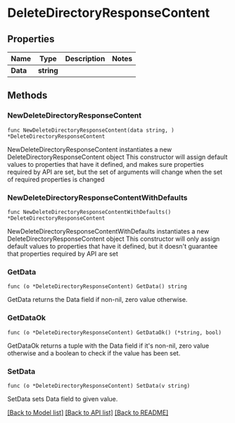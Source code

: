 # DeleteDirectoryResponseContent

## Properties

Name | Type | Description | Notes
------------ | ------------- | ------------- | -------------
**Data** | **string** |  | 

## Methods

### NewDeleteDirectoryResponseContent

`func NewDeleteDirectoryResponseContent(data string, ) *DeleteDirectoryResponseContent`

NewDeleteDirectoryResponseContent instantiates a new DeleteDirectoryResponseContent object
This constructor will assign default values to properties that have it defined,
and makes sure properties required by API are set, but the set of arguments
will change when the set of required properties is changed

### NewDeleteDirectoryResponseContentWithDefaults

`func NewDeleteDirectoryResponseContentWithDefaults() *DeleteDirectoryResponseContent`

NewDeleteDirectoryResponseContentWithDefaults instantiates a new DeleteDirectoryResponseContent object
This constructor will only assign default values to properties that have it defined,
but it doesn't guarantee that properties required by API are set

### GetData

`func (o *DeleteDirectoryResponseContent) GetData() string`

GetData returns the Data field if non-nil, zero value otherwise.

### GetDataOk

`func (o *DeleteDirectoryResponseContent) GetDataOk() (*string, bool)`

GetDataOk returns a tuple with the Data field if it's non-nil, zero value otherwise
and a boolean to check if the value has been set.

### SetData

`func (o *DeleteDirectoryResponseContent) SetData(v string)`

SetData sets Data field to given value.



[[Back to Model list]](../README.md#documentation-for-models) [[Back to API list]](../README.md#documentation-for-api-endpoints) [[Back to README]](../README.md)



